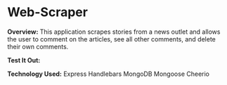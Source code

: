 # Web-Scraper

**Overview:**
This application scrapes stories from a news outlet and allows the user to comment on the articles, see all other comments, and delete their own comments. 

**Test It Out:**


**Technology Used:**
Express
Handlebars
MongoDB
Mongoose
Cheerio